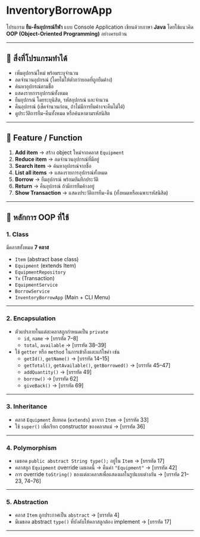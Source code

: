 # InventoryBorrowApp

โปรแกรม **ยืม-คืนอุปกรณ์กีฬา** แบบ Console Application เขียนด้วยภาษา **Java** โดยใช้แนวคิด **OOP (Object-Oriented Programming)** อย่างครบถ้วน

---

## 📌 สิ่งที่โปรแกรมทำได้
- เพิ่มอุปกรณ์ใหม่ พร้อมระบุจำนวน
- ลดจำนวนอุปกรณ์ (โดยไม่ให้ต่ำกว่ายอดที่ถูกยืมค้าง)
- ค้นหาอุปกรณ์ตามชื่อ
- แสดงรายการอุปกรณ์ทั้งหมด
- ยืมอุปกรณ์ โดยระบุนิสิต, รหัสอุปกรณ์ และจำนวน
- คืนอุปกรณ์ (เช็คจำนวนก่อน, ถ้าไม่มีการยืมค้างจะคืนไม่ได้)
- ดูประวัติการยืม-คืนทั้งหมด หรือค้นหาตามรหัสนิสิต

---

## 📌 Feature / Function
1. **Add item** → สร้าง object ใหม่จากคลาส `Equipment`  
2. **Reduce item** → ลดจำนวนอุปกรณ์ที่มีอยู่  
3. **Search item** → ค้นหาอุปกรณ์จากชื่อ  
4. **List all items** → แสดงรายการอุปกรณ์ทั้งหมด  
5. **Borrow** → ยืมอุปกรณ์ พร้อมบันทึกประวัติ  
6. **Return** → คืนอุปกรณ์ ถ้ามีการยืมค้างอยู่  
7. **Show Transaction** → แสดงประวัติการยืม-คืน (ทั้งหมดหรือเฉพาะรหัสนิสิต)  

---

## 📌 หลักการ OOP ที่ใช้
### 1. Class
มีคลาสทั้งหมด **7 คลาส**
- `Item` (abstract base class)  
- `Equipment` (extends Item)  
- `EquipmentRepository`  
- `Tx` (Transaction)  
- `EquipmentService`  
- `BorrowService`  
- `InventoryBorrowApp` (Main + CLI Menu)

---

### 2. Encapsulation 
- ตัวแปรภายในแต่ละคลาสถูกกำหนดเป็น `private`  
  - `id`, `name` → [บรรทัด 7–8]  
  - `total`, `available` → [บรรทัด 38–39]  
- ใช้ `getter` หรือ `method` ในการเข้าถึงและแก้ไขค่า เช่น  
  - `getId()`, `getName()` → [บรรทัด 14–15]  
  - `getTotal()`, `getAvailable()`, `getBorrowed()` → [บรรทัด 45–47]  
  - `addQuantity()` → [บรรทัด 49]  
  - `borrow()` → [บรรทัด 62]  
  - `giveBack()` → [บรรทัด 69]  

---

### 3. Inheritance 
- คลาส `Equipment` สืบทอด (`extends`) มาจาก `Item` → [บรรทัด 33]  
- ใช้ `super()` เพื่อเรียก constructor ของคลาสแม่ → [บรรทัด 36]  

---

### 4. Polymorphism 
- เมธอด `public abstract String type();` อยู่ใน `Item` → [บรรทัด 17]  
- คลาสลูก `Equipment` override เมธอดนี้ → คืนค่า `"Equipment"` → [บรรทัด 42]  
- การ override `toString()` ของแต่ละคลาสเพื่อแสดงผลในรูปแบบต่างกัน → [บรรทัด 21–23, 74–76]  

---

### 5. Abstraction 
- คลาส `Item` ถูกประกาศเป็น `abstract` → [บรรทัด 4]  
- มีเมธอด abstract `type()` ที่บังคับให้คลาสลูกต้อง implement → [บรรทัด 17]  

---
